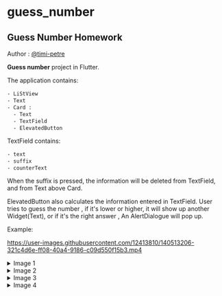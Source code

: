 # guess_number
## Guess Number Homework

Author : [@timi-petre ](https://github.com/timi-petre)

**Guess number** project in Flutter.

The application contains:

    - LiStView
    - Text
    - Card : 
      - Text
      - TextField
      - ElevatedButton
  
  TextField contains:

    - text
    - suffix
    - counterText

When the suffix is pressed, the information will be deleted from TextField, and from Text above Card.

ElevatedButton also calculates the information entered in TextField.
User tries to guess the number , if it's lower or higher, it will show up another Widget(Text), or if it's the right answer , An AlertDialogue will pop up.

Example:
 
https://user-images.githubusercontent.com/12413810/140513206-321c4d6e-ff08-40a4-9186-c09d550f15b3.mp4



<details>
  <summary>Image 1</summary>

<img src="https://github.com/timi-petre/guess_number/blob/5c5c395cf4bcfa330043d817ad4ec417acba9713/assets/1.png" alt="Image 1" height="1000" width="50%">

</details>

<details>
  <summary>Image 2</summary>

   <img src="https://github.com/timi-petre/guess_number/blob/5c5c395cf4bcfa330043d817ad4ec417acba9713/assets/2.png" alt="Image 2" height="1000" width="50%">

</details>


<details>
  <summary>Image 3</summary>

   <img src="https://github.com/timi-petre/guess_number/blob/5c5c395cf4bcfa330043d817ad4ec417acba9713/assets/3.png" alt="Image 3" height="1000" width="50%">

</details>


<details>
  <summary>Image 4</summary>

   <img src="https://github.com/timi-petre/guess_number/blob/5c5c395cf4bcfa330043d817ad4ec417acba9713/assets/4.png" alt="Image 4" height="1000" width="50%">

</details>

  
